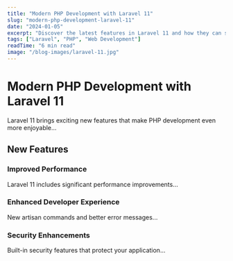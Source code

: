 ```yaml
---
title: "Modern PHP Development with Laravel 11"
slug: "modern-php-development-laravel-11"
date: "2024-01-05"
excerpt: "Discover the latest features in Laravel 11 and how they can streamline your development workflow."
tags: ["Laravel", "PHP", "Web Development"]
readTime: "6 min read"
image: "/blog-images/laravel-11.jpg"
---
```


# Modern PHP Development with Laravel 11

Laravel 11 brings exciting new features that make PHP development even more enjoyable...

## New Features

### Improved Performance

Laravel 11 includes significant performance improvements...

### Enhanced Developer Experience

New artisan commands and better error messages...

### Security Enhancements

Built-in security features that protect your application...